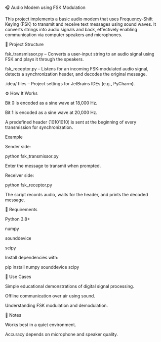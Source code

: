 🎧 Audio Modem using FSK Modulation

This project implements a basic audio modem that uses Frequency-Shift Keying (FSK) to transmit and receive text messages using sound waves. It converts strings into audio signals and back, effectively enabling communication via computer speakers and microphones.

📁 Project Structure

fsk_transmissor.py – Converts a user-input string to an audio signal using FSK and plays it through the speakers.

fsk_receptor.py – Listens for an incoming FSK-modulated audio signal, detects a synchronization header, and decodes the original message.

.idea/ files – Project settings for JetBrains IDEs (e.g., PyCharm).

⚙️ How It Works

Bit 0 is encoded as a sine wave at 18,000 Hz.

Bit 1 is encoded as a sine wave at 20,000 Hz.

A predefined header (10101010) is sent at the beginning of every transmission for synchronization.

Example

Sender side:

python fsk_transmissor.py

Enter the message to transmit when prompted.

Receiver side:

python fsk_receptor.py

The script records audio, waits for the header, and prints the decoded message.

🔧 Requirements

Python 3.8+

numpy

sounddevice

scipy

Install dependencies with:

pip install numpy sounddevice scipy

🚀 Use Cases

Simple educational demonstrations of digital signal processing.

Offline communication over air using sound.

Understanding FSK modulation and demodulation.

📌 Notes

Works best in a quiet environment.

Accuracy depends on microphone and speaker quality.

